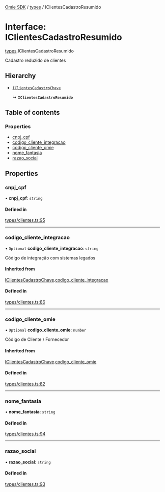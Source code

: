 [Omie SDK](../README.md) / [types](../modules/types.md) / IClientesCadastroResumido

# Interface: IClientesCadastroResumido

[types](../modules/types.md).IClientesCadastroResumido

Cadastro reduzido de clientes

## Hierarchy

- [`IClientesCadastroChave`](types.IClientesCadastroChave.md)

  ↳ **`IClientesCadastroResumido`**

## Table of contents

### Properties

- [cnpj\_cpf](types.IClientesCadastroResumido.md#cnpj_cpf)
- [codigo\_cliente\_integracao](types.IClientesCadastroResumido.md#codigo_cliente_integracao)
- [codigo\_cliente\_omie](types.IClientesCadastroResumido.md#codigo_cliente_omie)
- [nome\_fantasia](types.IClientesCadastroResumido.md#nome_fantasia)
- [razao\_social](types.IClientesCadastroResumido.md#razao_social)

## Properties

### cnpj\_cpf

• **cnpj\_cpf**: `string`

#### Defined in

[types/clientes.ts:95](https://github.com/lucas-bogos/omie-sdk/blob/f0ca102/src/types/clientes.ts#L95)

___

### codigo\_cliente\_integracao

• `Optional` **codigo\_cliente\_integracao**: `string`

Código de integração com sistemas legados

#### Inherited from

[IClientesCadastroChave](types.IClientesCadastroChave.md).[codigo_cliente_integracao](types.IClientesCadastroChave.md#codigo_cliente_integracao)

#### Defined in

[types/clientes.ts:86](https://github.com/lucas-bogos/omie-sdk/blob/f0ca102/src/types/clientes.ts#L86)

___

### codigo\_cliente\_omie

• `Optional` **codigo\_cliente\_omie**: `number`

Código de Cliente / Fornecedor

#### Inherited from

[IClientesCadastroChave](types.IClientesCadastroChave.md).[codigo_cliente_omie](types.IClientesCadastroChave.md#codigo_cliente_omie)

#### Defined in

[types/clientes.ts:82](https://github.com/lucas-bogos/omie-sdk/blob/f0ca102/src/types/clientes.ts#L82)

___

### nome\_fantasia

• **nome\_fantasia**: `string`

#### Defined in

[types/clientes.ts:94](https://github.com/lucas-bogos/omie-sdk/blob/f0ca102/src/types/clientes.ts#L94)

___

### razao\_social

• **razao\_social**: `string`

#### Defined in

[types/clientes.ts:93](https://github.com/lucas-bogos/omie-sdk/blob/f0ca102/src/types/clientes.ts#L93)
